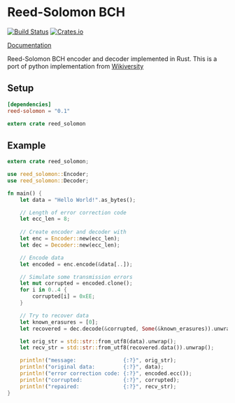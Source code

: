 # Reed-Solomon BCH
[![Build Status](https://travis-ci.org/mersinvald/reed-solomon-rs.svg?branch=master)](https://travis-ci.org/mersinvald/reed-solomon-rs)
[![Crates.io](https://img.shields.io/crates/v/reed-solomon.svg)](https://crates.io/crates/reed-solomon)

[Documentation](https://docs.rs/reed-solomon/)

Reed-Solomon BCH encoder and decoder implemented in Rust.
This is a port of python implementation from [Wikiversity](https://en.wikiversity.org/wiki/Reed–Solomon_codes_for_coders)

## Setup 

```toml
[dependencies]
reed-solomon = "0.1"
```

```rust
extern crate reed_solomon
```

## Example

```rust
extern crate reed_solomon;

use reed_solomon::Encoder;
use reed_solomon::Decoder;

fn main() {
    let data = "Hello World!".as_bytes();

    // Length of error correction code
    let ecc_len = 8;
    
    // Create encoder and decoder with 
    let enc = Encoder::new(ecc_len);
    let dec = Decoder::new(ecc_len);

    // Encode data
    let encoded = enc.encode(&data[..]);

    // Simulate some transmission errors
    let mut corrupted = encoded.clone();
    for i in 0..4 {
        corrupted[i] = 0xEE;
    }

    // Try to recover data
    let known_erasures = [0];
    let recovered = dec.decode(&corrupted, Some(&known_erasures)).unwrap();

    let orig_str = std::str::from_utf8(data).unwrap();
    let recv_str = std::str::from_utf8(recovered.data()).unwrap();

    println!("message:               {:?}", orig_str);
    println!("original data:         {:?}", data);
    println!("error correction code: {:?}", encoded.ecc());
    println!("corrupted:             {:?}", corrupted);
    println!("repaired:              {:?}", recv_str);
}
```
